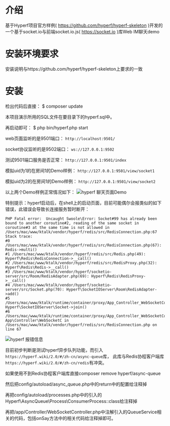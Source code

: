 # 介绍

基于Hyperf项目官方样例( https://github.com/hyperf/hyperf-skeleton )开发的一个基于socket.io与前端socket.io.js( https://socket.io )库Web IM聊天demo

# 安装环境要求
安装说明与https://github.com/hyperf/hyperf-skeleton上要求的一致

# 安装

检出代码后直接：
$ composer update

本项目演示所用的SQL文件在要目录下的hyperf.sql中。

再启动即可：
$ php bin/hyperf.php start

web页面监听的是9501端口：
`http://localhost:9501/`

socket协议监听的是9502端口：
`ws://127.0.0.1:9502`

测试9501端口服务是否正常：
`http://127.0.0.1:9501/index`

模拟uid为1的在房间1的Demo样例：
`http://127.0.0.1:9501/view/socket1`

模拟uid为2的在房间1的Demo样例：
`http://127.0.0.1:9501/view/socket2`

以上两个Demo样例正常情况如下：
![hyperf 聊天页面Demo](http://pcms.jianmovie.com/1600936293417.jpg "聊天页面Demo")

特别提示：hyperf启动后，在shell上的启动页面，目前可能偶尔会报类似的如下错误，此错误会导致长连接服务暂时断开：
````
PHP Fatal error:  Uncaught Swoole\Error: Socket#99 has already been bound to another coroutine#2, reading of the same socket in coroutine#3 at the same time is not allowed in /Users/mac/www/ktalk/vendor/hyperf/redis/src/RedisConnection.php:67
Stack trace:
#0 /Users/mac/www/ktalk/vendor/hyperf/redis/src/RedisConnection.php(67): Redis->multi()
#1 /Users/mac/www/ktalk/vendor/hyperf/redis/src/Redis.php(49): Hyperf\Redis\RedisConnection->__call()
#2 /Users/mac/www/ktalk/vendor/hyperf/redis/src/RedisProxy.php(32): Hyperf\Redis\Redis->__call()
#3 /Users/mac/www/ktalk/vendor/hyperf/socketio-server/src/Room/RedisAdapter.php(69): Hyperf\Redis\RedisProxy->__call()
#4 /Users/mac/www/ktalk/vendor/hyperf/socketio-server/src/Socket.php(70): Hyperf\SocketIOServer\Room\RedisAdapter->add()
#5 /Users/mac/www/ktalk/runtime/container/proxy/App_Controller_WebSocketController.proxy.php(100): Hyperf\SocketIOServer\Socket->join()
#6 /Users/mac/www/ktalk/runtime/container/proxy/App_Controller_WebSocketController.proxy.php(69): App\Controller\WebSocketC in /Users/mac/www/ktalk/vendor/hyperf/redis/src/RedisConnection.php on line 67
````
![hyperf 报错信息](http://pcms.jianmovie.com/1600936770847.jpg "报错信息")

目前初步判断是测试hyperf异步队列功能，而引入`https://hyperf.wiki/2.0/#/zh-cn/async-queue`库，
此库与Redis协程客户端库`https://hyperf.wiki/2.0/#/zh-cn/redis`有冲突。    

如果使用不到Redis协程客户端库直接composer remove hyperf/async-queue    

然后把config/autoload/async_queue.php中的return中的配置给注释掉    

再把config/autoload/processes.php中的引入的Hyperf\AsyncQueue\Process\ConsumerProcess::class给注释掉    

再把/app/Controller/WebSocketController.php中注解引入的QueueService相关的代码，包括onSay方法中的相关代码给注释掉即可。


